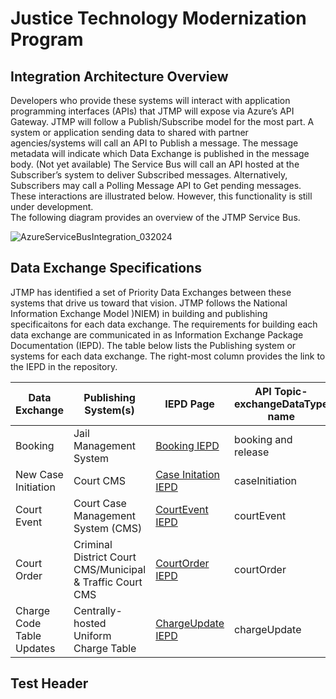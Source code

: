 <h1>Justice Technology Modernization Program</h1>
<h2>Integration Architecture Overview</h2>
<p>Developers who provide these systems will interact with application programming interfaces (APIs) that JTMP will expose via Azure’s API Gateway. ​JTMP will follow a Publish/Subscribe model for the most part. ​A system or application sending data to shared with partner agencies/systems will call an API to Publish a message. ​The message metadata will indicate which Data Exchange is published in the message body. ​(Not yet available) The Service Bus will call an API hosted at the Subscriber’s system to deliver Subscribed messages. ​Alternatively, Subscribers may call a Polling Message API to Get pending messages. ​These interactions are illustrated below. However, this functionality is still under development. <br>
The following diagram provides an overview of the JTMP Service Bus. ​</p>

![AzureServiceBusIntegration_032024](https://github.com/CityOfNewOrleans/JTMP-Data-Exchange-Specs/assets/164246967/b57a533a-3345-4b62-a3b8-5c11cf4c4e98 "Azure Service Bus")

<h2>Data Exchange Specifications </h2>
<p>JTMP has identified a set of Priority Data Exchanges between these systems that drive us toward that vision.  JTMP follows the National Information Exchange Model )NIEM) in building and publishing specificaitons for each data exchange. The requirements for building each data exchange are communicated in as Information Exchange Package Documentation (IEPD). The table below lists the Publishing system or systems for each data exchange. The right-most column provides the link to the IEPD in the repository.</p>
 
|Data Exchange |Publishing System(s) |IEPD Page |API Topic-exchangeDataType name|
|-----|------|------|-----|
|Booking | Jail Management System|[Booking IEPD](https://github.com/CityOfNewOrleans/JTMP-Data-Exchange-Specs/blob/main/BookingExchange.md) |booking and release|
|New Case Initiation |Court CMS|[Case Initation IEPD](https://github.com/CityOfNewOrleans/JTMP-Data-Exchange-Specs/blob/main/CaseInitiation.md) |caseInitiation|
|Court Event|Court Case Management System (CMS)|[CourtEvent IEPD](https://github.com/CityOfNewOrleans/JTMP-Data-Exchange-Specs/blob/main/CourtEventExchange.md) |courtEvent|
|Court Order|Criminal District Court CMS/Municipal & Traffic Court CMS|[CourtOrder IEPD](https://github.com/CityOfNewOrleans/JTMP-Data-Exchange-Specs/blob/6b9667a5bcf91a051187ed3dff26fe8e4ddb0612/CourtOrderExchange.md)|courtOrder|
|Charge Code Table Updates|Centrally-hosted Uniform Charge Table|[ChargeUpdate IEPD](https://github.com/CityOfNewOrleans/JTMP-Data-Exchange-Specs/blob/main/ChargeCodeUpdateExchange.md)|chargeUpdate|


## Test Header
